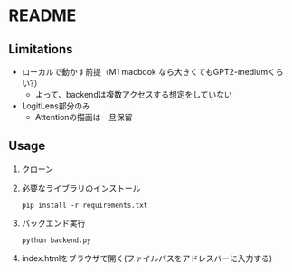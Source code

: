 # README

## Limitations
- ローカルで動かす前提（M1 macbook なら大きくてもGPT2-mediumくらい?）
  - よって、backendは複数アクセスする想定をしていない
- LogitLens部分のみ
  - Attentionの描画は一旦保留

## Usage
1. クローン

1. 必要なライブラリのインストール
    ```
    pip install -r requirements.txt
    ```

1. バックエンド実行
    ```
    python backend.py
    ```

1. index.htmlをブラウザで開く(ファイルパスをアドレスバーに入力する)


